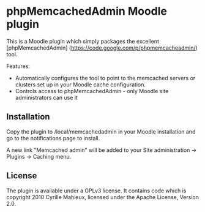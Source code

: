 phpMemcachedAdmin Moodle plugin
===============================

This is a Moodle plugin which simply packages the excellent [phpMemcachedAdmin] (https://code.google.com/p/phpmemcacheadmin/) tool.

Features:

* Automatically configures the tool to point to the memcached servers or clusters set up in your Moodle cache configuration.
* Controls access to phpMemcachedAdmin - only Moodle site administrators can use it

Installation
------------

Copy the plugin to /local/memcachedadmin in your Moodle installation and go to the notifications page to install.

A new link "Memcached admin" will be added to your Site administration -> Plugins -> Caching menu.

License
-------

The plugin is available under a GPLv3 license. It contains code which is copyright 2010 Cyrille Mahieux,
licensed under the Apache License, Version 2.0.
